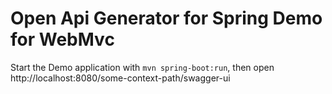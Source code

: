 # Open Api Generator for Spring Demo for WebMvc

Start the Demo application with `mvn spring-boot:run`, 
then open http://localhost:8080/some-context-path/swagger-ui
